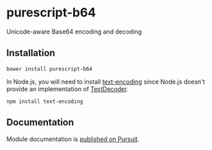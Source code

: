 # purescript-b64

Unicode-aware Base64 encoding and decoding

## Installation

```
bower install purescript-b64
```

In Node.js, you will need to install
[text-encoding](https://www.npmjs.com/package/text-encoding) since Node.js
doesn't provide an implementation of
[TextDecoder](https://developer.mozilla.org/en-US/docs/Web/API/TextDecoder).

```
npm install text-encoding
```

## Documentation

Module documentation is [published on Pursuit](http://pursuit.purescript.org/packages/purescript-b64).
